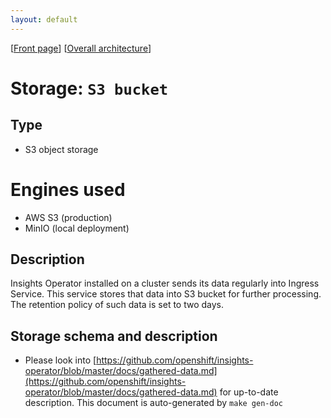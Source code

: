 ```yaml
---
layout: default
---
```

\[[Front page](../overall-architecture.html)\] \[[Overall architecture](../overall-architecture.html)\]



# Storage: `S3 bucket`



## Type

* S3 object storage



# Engines used

* AWS S3 (production)
* MinIO (local deployment)



## Description

Insights Operator installed on a cluster sends its data regularly into Ingress
Service. This service stores that data into S3 bucket for further processing.
The retention policy of such data is set to two days.



## Storage schema and description

* Please look into
[https://github.com/openshift/insights-operator/blob/master/docs/gathered-data.md](https://github.com/openshift/insights-operator/blob/master/docs/gathered-data.md) for up-to-date description. This document is auto-generated by `make gen-doc`

